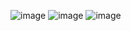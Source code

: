 ![image](https://github.com/user-attachments/assets/87e2f160-5500-46bc-b4a3-311629d99beb)
![image](https://github.com/user-attachments/assets/7c97cc56-23bc-4f9c-8654-b0fed71de40b)
![image](https://github.com/user-attachments/assets/4d58b1cc-fb47-4b03-9de8-7dba6f930713)

